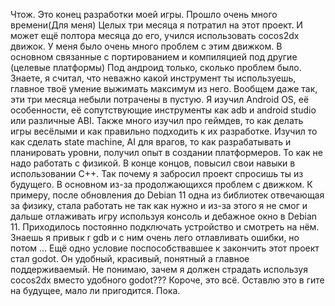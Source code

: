    Чтож. Это конец разработки моей игры. Прошло очень много времени(Для меня) Целых три месяца я потратил на этот проект.
И может ещё полтора месяца до его, учился использовать cocos2dx движок.
   У меня было очень много проблем с этим движком. В основном связанные с портированием и компиляцией под другие 
(целевые       платформы) 
Под андроид только, сколько проблем было. Знаете, я считал, что неважно какой инструмент ты используешь, главное твоё умение выжимать максимум из него. Вообщем даже так, эти три месяца небыли потрачены в пустую. Я изучил Android OS, её особенности, её сопутствующие инструменты как adb и android studio или различные ABI. Также много изучил про геймдев, то как делать игры весёлыми и как правильно подходить к их разработке. Изучил то как сделать state machine, AI для врагов, то как разрабатывать и планировать уровни, получил опыт в создании платформеров. То как не надо работать с физикой. В конце концов, повысил свои навыки в использовании C++.
   Так почему я забросил проект спросишь ты из будущего. В основном из-за продолжающихся проблем с движком. К примеру, 
после обновления до Debian 11 одна из библиотек отвечающая за физику, стала работать не так как нужно и из-за этого я не смог и дальше отлаживать игру используя консоль и дебажное окно в Debian 11. Приходилось постоянно подключать устройство и смотреть на нём. Знаешь я привык r gdb и с ним очень лего отлавливать ошибки, но потом ... Ещё одно условие поспособствавшее к закончить этот проект стал godot. Он удобный, красивый, понятный а главное поддерживаемый. Не понимаю, зачем я должен страдать используя cocos2dx вместо удобного godot???
   Короче, это всё. Оставлю это в гите на будущее, мало ли пригодится. Пока.

